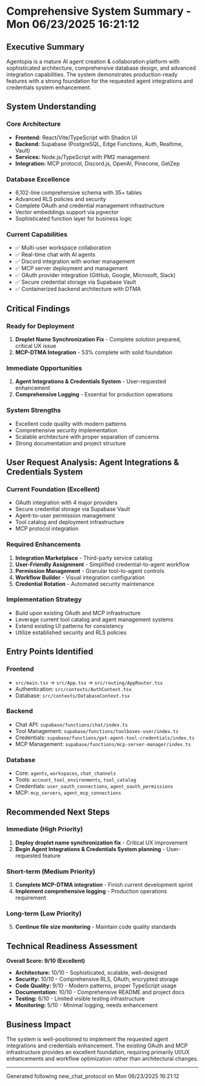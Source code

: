 # Comprehensive System Summary - Mon 06/23/2025 16:21:12

## Executive Summary

Agentopia is a mature AI agent creation & collaboration platform with sophisticated architecture, comprehensive database design, and advanced integration capabilities. The system demonstrates production-ready features with a strong foundation for the requested agent integrations and credentials system enhancement.

## System Understanding

### Core Architecture
- **Frontend:** React/Vite/TypeScript with Shadcn UI
- **Backend:** Supabase (PostgreSQL, Edge Functions, Auth, Realtime, Vault)
- **Services:** Node.js/TypeScript with PM2 management
- **Integration:** MCP protocol, Discord.js, OpenAI, Pinecone, GetZep

### Database Excellence
- 6,102-line comprehensive schema with 35+ tables
- Advanced RLS policies and security
- Complete OAuth and credential management infrastructure
- Vector embeddings support via pgvector
- Sophisticated function layer for business logic

### Current Capabilities
- ✅ Multi-user workspace collaboration
- ✅ Real-time chat with AI agents
- ✅ Discord integration with worker management
- ✅ MCP server deployment and management
- ✅ OAuth provider integration (GitHub, Google, Microsoft, Slack)
- ✅ Secure credential storage via Supabase Vault
- ✅ Containerized backend architecture with DTMA

## Critical Findings

### Ready for Deployment
1. **Droplet Name Synchronization Fix** - Complete solution prepared, critical UX issue
2. **MCP-DTMA Integration** - 53% complete with solid foundation

### Immediate Opportunities
1. **Agent Integrations & Credentials System** - User-requested enhancement
2. **Comprehensive Logging** - Essential for production operations

### System Strengths
- Excellent code quality with modern patterns
- Comprehensive security implementation
- Scalable architecture with proper separation of concerns
- Strong documentation and project structure

## User Request Analysis: Agent Integrations & Credentials System

### Current Foundation (Excellent)
- OAuth integration with 4 major providers
- Secure credential storage via Supabase Vault
- Agent-to-user permission management
- Tool catalog and deployment infrastructure
- MCP protocol integration

### Required Enhancements
1. **Integration Marketplace** - Third-party service catalog
2. **User-Friendly Assignment** - Simplified credential-to-agent workflow
3. **Permission Management** - Granular tool-to-agent controls
4. **Workflow Builder** - Visual integration configuration
5. **Credential Rotation** - Automated security maintenance

### Implementation Strategy
- Build upon existing OAuth and MCP infrastructure
- Leverage current tool catalog and agent management systems
- Extend existing UI patterns for consistency
- Utilize established security and RLS policies

## Entry Points Identified

### Frontend
- `src/main.tsx` → `src/App.tsx` → `src/routing/AppRouter.tsx`
- Authentication: `src/contexts/AuthContext.tsx`
- Database: `src/contexts/DatabaseContext.tsx`

### Backend
- Chat API: `supabase/functions/chat/index.ts`
- Tool Management: `supabase/functions/toolboxes-user/index.ts`
- Credentials: `supabase/functions/get-agent-tool-credentials/index.ts`
- MCP Management: `supabase/functions/mcp-server-manager/index.ts`

### Database
- Core: `agents`, `workspaces`, `chat_channels`
- Tools: `account_tool_environments`, `tool_catalog`
- Credentials: `user_oauth_connections`, `agent_oauth_permissions`
- MCP: `mcp_servers`, `agent_mcp_connections`

## Recommended Next Steps

### Immediate (High Priority)
1. **Deploy droplet name synchronization fix** - Critical UX improvement
2. **Begin Agent Integrations & Credentials System planning** - User-requested feature

### Short-term (Medium Priority)
3. **Complete MCP-DTMA integration** - Finish current development sprint
4. **Implement comprehensive logging** - Production operations requirement

### Long-term (Low Priority)
5. **Continue file size monitoring** - Maintain code quality standards

## Technical Readiness Assessment

**Overall Score: 9/10 (Excellent)**

- **Architecture:** 10/10 - Sophisticated, scalable, well-designed
- **Security:** 10/10 - Comprehensive RLS, OAuth, encrypted storage
- **Code Quality:** 9/10 - Modern patterns, proper TypeScript usage
- **Documentation:** 10/10 - Comprehensive README and project docs
- **Testing:** 6/10 - Limited visible testing infrastructure
- **Monitoring:** 5/10 - Minimal logging, needs enhancement

## Business Impact

The system is well-positioned to implement the requested agent integrations and credentials enhancement. The existing OAuth and MCP infrastructure provides an excellent foundation, requiring primarily UI/UX enhancements and workflow optimization rather than architectural changes.

---
Generated following new_chat_protocol on Mon 06/23/2025 16:21:12 